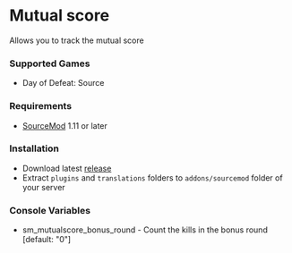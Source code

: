 # Mutual score

Allows you to track the mutual score

### Supported Games

* Day of Defeat: Source

### Requirements

* [SourceMod](https://www.sourcemod.net) 1.11 or later

### Installation

* Download latest [release](https://github.com/dronelektron/mutual-score/releases)
* Extract `plugins` and `translations` folders to `addons/sourcemod` folder of your server

### Console Variables

* sm_mutualscore_bonus_round - Count the kills in the bonus round [default: "0"]
